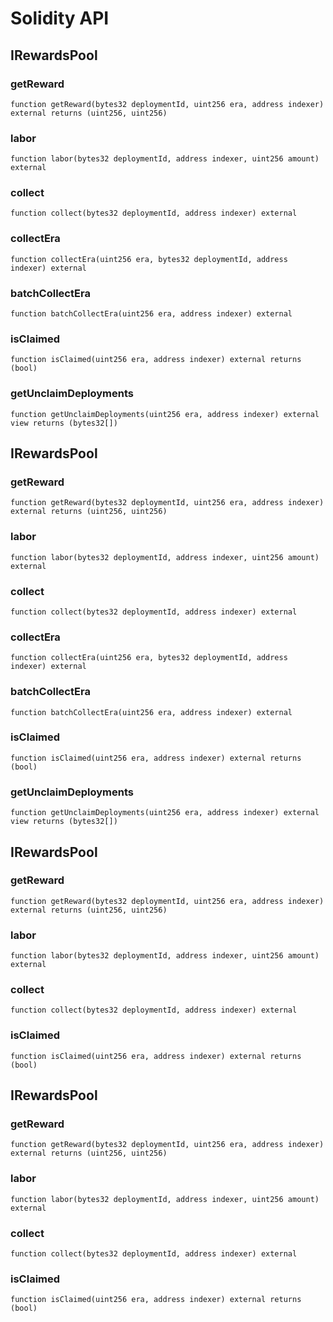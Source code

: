 # Solidity API

## IRewardsPool

### getReward

```solidity
function getReward(bytes32 deploymentId, uint256 era, address indexer) external returns (uint256, uint256)
```

### labor

```solidity
function labor(bytes32 deploymentId, address indexer, uint256 amount) external
```

### collect

```solidity
function collect(bytes32 deploymentId, address indexer) external
```

### collectEra

```solidity
function collectEra(uint256 era, bytes32 deploymentId, address indexer) external
```

### batchCollectEra

```solidity
function batchCollectEra(uint256 era, address indexer) external
```

### isClaimed

```solidity
function isClaimed(uint256 era, address indexer) external returns (bool)
```

### getUnclaimDeployments

```solidity
function getUnclaimDeployments(uint256 era, address indexer) external view returns (bytes32[])
```

## IRewardsPool

### getReward

```solidity
function getReward(bytes32 deploymentId, uint256 era, address indexer) external returns (uint256, uint256)
```

### labor

```solidity
function labor(bytes32 deploymentId, address indexer, uint256 amount) external
```

### collect

```solidity
function collect(bytes32 deploymentId, address indexer) external
```

### collectEra

```solidity
function collectEra(uint256 era, bytes32 deploymentId, address indexer) external
```

### batchCollectEra

```solidity
function batchCollectEra(uint256 era, address indexer) external
```

### isClaimed

```solidity
function isClaimed(uint256 era, address indexer) external returns (bool)
```

### getUnclaimDeployments

```solidity
function getUnclaimDeployments(uint256 era, address indexer) external view returns (bytes32[])
```

## IRewardsPool

### getReward

```solidity
function getReward(bytes32 deploymentId, uint256 era, address indexer) external returns (uint256, uint256)
```

### labor

```solidity
function labor(bytes32 deploymentId, address indexer, uint256 amount) external
```

### collect

```solidity
function collect(bytes32 deploymentId, address indexer) external
```

### isClaimed

```solidity
function isClaimed(uint256 era, address indexer) external returns (bool)
```

## IRewardsPool

### getReward

```solidity
function getReward(bytes32 deploymentId, uint256 era, address indexer) external returns (uint256, uint256)
```

### labor

```solidity
function labor(bytes32 deploymentId, address indexer, uint256 amount) external
```

### collect

```solidity
function collect(bytes32 deploymentId, address indexer) external
```

### isClaimed

```solidity
function isClaimed(uint256 era, address indexer) external returns (bool)
```

